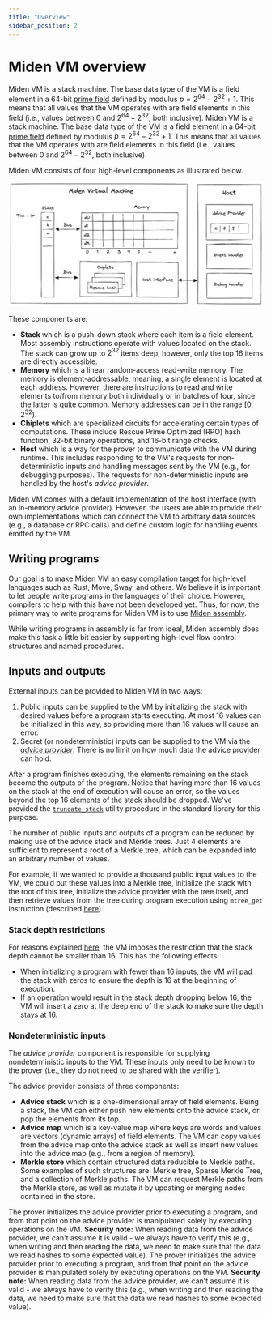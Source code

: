 ```yaml
---
title: "Overview"
sidebar_position: 2
---
```


# Miden VM overview

Miden VM is a stack machine. The base data type of the VM is a field element in a 64-bit [prime field](https://en.wikipedia.org/wiki/Finite_field) defined by modulus $p = 2^{64} - 2^{32} + 1$. This means that all values that the VM operates with are field elements in this field (i.e., values between $0$ and $2^{64} - 2^{32}$, both inclusive).
Miden VM is a stack machine. The base data type of the VM is a field element in a 64-bit [prime field](https://en.wikipedia.org/wiki/Finite_field) defined by modulus $p = 2^{64} - 2^{32} + 1$. This means that all values that the VM operates with are field elements in this field (i.e., values between $0$ and $2^{64} - 2^{32}$, both inclusive).

Miden VM consists of four high-level components as illustrated below.

![vm_components](./img/intro/vm_components.png)

These components are:

- **Stack** which is a push-down stack where each item is a field element. Most assembly instructions operate with values located on the stack. The stack can grow up to $2^{32}$ items deep, however, only the top 16 items are directly accessible.
- **Memory** which is a linear random-access read-write memory. The memory is element-addressable, meaning, a single element is located at each address. However, there are instructions to read and write elements to/from memory both individually or in batches of four, since the latter is quite common. Memory addresses can be in the range $[0, 2^{32})$.
- **Chiplets** which are specialized circuits for accelerating certain types of computations. These include Rescue Prime Optimized (RPO) hash function, 32-bit binary operations, and 16-bit range checks.
- **Host** which is a way for the prover to communicate with the VM during runtime. This includes responding to the VM's requests for non-deterministic inputs and handling messages sent by the VM (e.g., for debugging purposes). The requests for non-deterministic inputs are handled by the host's _advice provider_.

Miden VM comes with a default implementation of the host interface (with an in-memory advice provider). However, the users are able to provide their own implementations which can connect the VM to arbitrary data sources (e.g., a database or RPC calls) and define custom logic for handling events emitted by the VM.

## Writing programs

Our goal is to make Miden VM an easy compilation target for high-level languages such as Rust, Move, Sway, and others. We believe it is important to let people write programs in the languages of their choice. However, compilers to help with this have not been developed yet. Thus, for now, the primary way to write programs for Miden VM is to use [Miden assembly](./user_docs/assembly/index.md).

While writing programs in assembly is far from ideal, Miden assembly does make this task a little bit easier by supporting high-level flow control structures and named procedures.

## Inputs and outputs

External inputs can be provided to Miden VM in two ways:

1. Public inputs can be supplied to the VM by initializing the stack with desired values before a program starts executing. At most 16 values can be initialized in this way, so providing more than 16 values will cause an error.
2. Secret (or nondeterministic) inputs can be supplied to the VM via the [_advice provider_](#nondeterministic-inputs). There is no limit on how much data the advice provider can hold.

After a program finishes executing, the elements remaining on the stack become the outputs of the program. Notice that having more than 16 values on the stack at the end of execution will cause an error, so the values beyond the top 16 elements of the stack should be dropped. We've provided the [`truncate_stack`](./user_docs/stdlib/sys.md) utility procedure in the standard library for this purpose.

The number of public inputs and outputs of a program can be reduced by making use of the advice stack and Merkle trees. Just 4 elements are sufficient to represent a root of a Merkle tree, which can be expanded into an arbitrary number of values.

For example, if we wanted to provide a thousand public input values to the VM, we could put these values into a Merkle tree, initialize the stack with the root of this tree, initialize the advice provider with the tree itself, and then retrieve values from the tree during program execution using `mtree_get` instruction (described [here](./user_docs/assembly/cryptographic_operations.md#hashing-and-merkle-trees)).

### Stack depth restrictions

For reasons explained [here](./design/stack/index.md), the VM imposes the restriction that the stack depth cannot be smaller than $16$. This has the following effects:

- When initializing a program with fewer than $16$ inputs, the VM will pad the stack with zeros to ensure the depth is $16$ at the beginning of execution.
- If an operation would result in the stack depth dropping below $16$, the VM will insert a zero at the deep end of the stack to make sure the depth stays at $16$.

### Nondeterministic inputs

The _advice provider_ component is responsible for supplying nondeterministic inputs to the VM. These inputs only need to be known to the prover (i.e., they do not need to be shared with the verifier).

The advice provider consists of three components:

- **Advice stack** which is a one-dimensional array of field elements. Being a stack, the VM can either push new elements onto the advice stack, or pop the elements from its top.
- **Advice map** which is a key-value map where keys are words and values are vectors (dynamic arrays) of field elements. The VM can copy values from the advice map onto the advice stack as well as insert new values into the advice map (e.g., from a region of memory).
- **Merkle store** which contain structured data reducible to Merkle paths. Some examples of such structures are: Merkle tree, Sparse Merkle Tree, and a collection of Merkle paths. The VM can request Merkle paths from the Merkle store, as well as mutate it by updating or merging nodes contained in the store.

The prover initializes the advice provider prior to executing a program, and from that point on the advice provider is manipulated solely by executing operations on the VM. **Security note:** When reading data from the advice provider, we can't assume it is valid - we always have to verify this (e.g., when writing and then reading the data, we need to make sure that the data we read hashes to some expected value).
The prover initializes the advice provider prior to executing a program, and from that point on the advice provider is manipulated solely by executing operations on the VM. **Security note:** When reading data from the advice provider, we can't assume it is valid - we always have to verify this (e.g., when writing and then reading the data, we need to make sure that the data we read hashes to some expected value).
